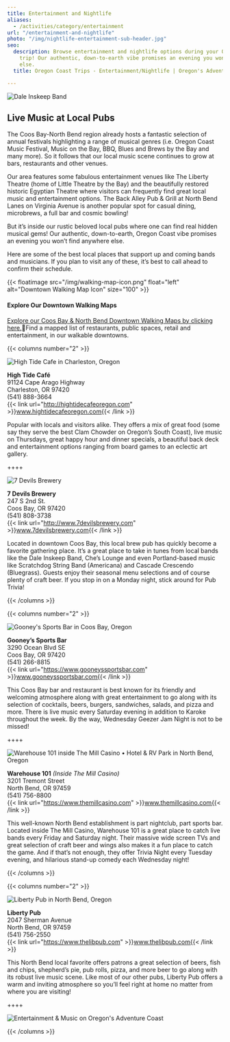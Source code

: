 ```yaml
---
title: Entertainment and Nightlife
aliases:
  - /activities/category/entertainment
url: "/entertainment-and-nightlife"
photo: "/img/nightlife-entertainment-sub-header.jpg"
seo:
  description: Browse entertainment and nightlife options during your Oregon Coast
    trip! Our authentic, down-to-earth vibe promises an evening you won’t find anywhere
    else.
  title: Oregon Coast Trips - Entertainment/Nightlife | Oregon's Adventure Coast

---
```

![Dale Inskeep Band](/img/enterainment-top-header.jpg)

## Live Music at Local Pubs

The Coos Bay-North Bend region already hosts a fantastic selection of annual festivals highlighting a range of musical genres (i.e. Oregon Coast Music Festival, Music on the Bay, BBQ, Blues and Brews by the Bay and many more). So it follows that our local music scene continues to grow at bars, restaurants and other venues.

Our area features some fabulous entertainment venues like The Liberty Theatre (home of Little Theatre by the Bay) and the beautifully restored historic Egyptian Theatre where visitors can frequently find great local music and entertainment options. The Back Alley Pub & Grill at North Bend Lanes on Virginia Avenue is another popular spot for casual dining, microbrews, a full bar and cosmic bowling! 

But it’s inside our rustic beloved local pubs where one can find real  hidden musical gems! Our authentic, down-to-earth, Oregon Coast vibe promises an evening you won’t find anywhere else. 

Here are some of the best local places that support up and coming bands and musicians. If you plan to visit any of these, it’s best to call ahead to confirm their schedule.

{{< floatimage src="/img/walking-map-icon.png" float="left" alt="Downtown Walking Map Icon" size="100" >}}

#### Explore Our Downtown Walking Maps

[Explore our Coos Bay & North Bend Downtown Walking Maps by clicking here.](/img/walking-map-cbnb.pdf)Find a mapped list of restaurants, public spaces, retail and entertainment, in our walkable downtowns.
<div style="clear:both"></div>

{{< columns number="2" >}}

![High Tide Cafe in Charleston, Oregon](/img/ent-high-tide-cafe.jpg)

**High Tide Café**\
91124 Cape Arago Highway\
Charleston, OR   97420\
(541) 888-3664\
{{< link url="http://hightidecafeoregon.com" >}}www.hightidecafeoregon.com{{< /link >}}

Popular with locals and visitors alike.  They offers a mix of great food (some say they serve the best Clam Chowder on Oregon’s South Coast), live music on Thursdays, great happy hour and dinner specials, a beautiful back deck and entertainment options ranging from board games to an eclectic art gallery. 

++++

![7 Devils Brewery](/img/ent-seven-devils.jpg)

**7 Devils Brewery**\
247 S 2nd St.\
Coos Bay, OR 97420\
(541) 808-3738\
{{< link url="http://www.7devilsbrewery.com" >}}www.7devilsbrewery.com{{< /link >}}

Located in downtown Coos Bay, this local brew pub has quickly become a favorite gathering place. It’s a great place to take in tunes from local bands like the Dale Inskeep Band, Che’s Lounge and even Portland-based music like Scratchdog String Band (Americana) and Cascade Crescendo (Bluegrass). Guests enjoy their seasonal menu selections and of course plenty of craft beer. If you stop in on a Monday night, stick around for Pub Trivia! 

{{< /columns >}}

{{< columns number="2" >}}

![Gooney's Sports Bar in Coos Bay, Oregon](/img/ent-gooneys.jpg)

**Gooney’s Sports Bar**\
3290 Ocean Blvd SE \
Coos Bay, OR 97420\
(541) 266-8815\
{{< link url="https://www.gooneyssportsbar.com" >}}www.gooneyssportsbar.com{{< /link >}}

This Coos Bay bar and restaurant is best known for its friendly and welcoming atmosphere along with great entertainment to go along with its selection of cocktails, beers, burgers, sandwiches, salads, and pizza and more. There is live music every Saturday evening in addition to Karoke throughout the week. By the way, Wednesday Geezer Jam Night is not to be missed! 

++++

![Warehouse 101 inside The Mill Casino • Hotel & RV Park in North Bend, Oregon](/img/ent-warehouse-101.jpg)

**Warehouse 101** _(Inside The Mill Casino)_\
3201 Tremont Street\
North Bend, OR  97459\
(541) 756-8800\
{{< link url="https://www.themillcasino.com" >}}www.themillcasino.com{{< /link >}}

This well-known North Bend establishment is part nightclub, part sports bar. Located inside The Mill Casino, Warehouse 101 is a great place to catch live bands every Friday and Saturday night. Their massive wide screen TVs and great selection of craft beer and wings also makes it a fun place to catch the game. And if that’s not enough, they offer Trivia Night every Tuesday evening, and hilarious stand-up comedy each Wednesday night!

{{< /columns >}}

{{< columns number="2" >}}

![Liberty Pub in North Bend, Oregon](/img/ent-liberty-pub.jpg)

**Liberty Pub**\
2047 Sherman Avenue\
North Bend, OR  97459\
(541) 756-2550\
{{< link url="https://www.thelibpub.com" >}}www.thelibpub.com{{< /link >}}

This North Bend local favorite offers patrons a great selection of beers, fish and chips, shepherd’s pie, pub rolls, pizza, and more beer to go along with its robust live music scene. Like most of our other pubs, Liberty Pub offers a warm and inviting atmosphere so you’ll feel right at home no matter from where you are visiting!

++++

![Entertainment & Music on Oregon's Adventure Coast](/img/entertainment-column-photo.jpg)

{{< /columns >}}